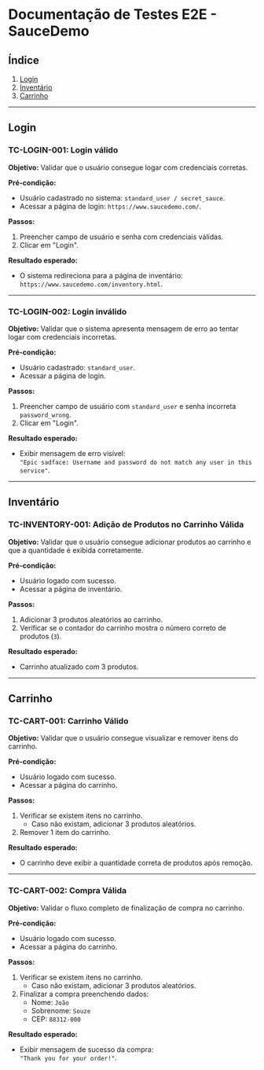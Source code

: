 # Documentação de Testes E2E - SauceDemo

## Índice
1. [Login](#login)
2. [Inventário](#inventário)
3. [Carrinho](#carrinho)

---

## Login

### TC-LOGIN-001: Login válido
**Objetivo:** Validar que o usuário consegue logar com credenciais corretas.  

**Pré-condição:**  
- Usuário cadastrado no sistema: `standard_user / secret_sauce`.  
- Acessar a página de login: `https://www.saucedemo.com/`.  

**Passos:**  
1. Preencher campo de usuário e senha com credenciais válidas.  
2. Clicar em "Login".  

**Resultado esperado:**  
- O sistema redireciona para a página de inventário:  
  `https://www.saucedemo.com/inventory.html`.

---

### TC-LOGIN-002: Login inválido
**Objetivo:** Validar que o sistema apresenta mensagem de erro ao tentar logar com credenciais incorretas.  

**Pré-condição:**  
- Usuário cadastrado: `standard_user`.  
- Acessar a página de login.  

**Passos:**  
1. Preencher campo de usuário com `standard_user` e senha incorreta `password_wrong`.  
2. Clicar em "Login".  

**Resultado esperado:**  
- Exibir mensagem de erro visível:  
  `"Epic sadface: Username and password do not match any user in this service"`.

---

## Inventário

### TC-INVENTORY-001: Adição de Produtos no Carrinho Válida
**Objetivo:** Validar que o usuário consegue adicionar produtos ao carrinho e que a quantidade é exibida corretamente.  

**Pré-condição:**  
- Usuário logado com sucesso.  
- Acessar a página de inventário.  

**Passos:**  
1. Adicionar 3 produtos aleatórios ao carrinho.  
2. Verificar se o contador do carrinho mostra o número correto de produtos (`3`).  

**Resultado esperado:**  
- Carrinho atualizado com 3 produtos.  

---

## Carrinho

### TC-CART-001: Carrinho Válido
**Objetivo:** Validar que o usuário consegue visualizar e remover itens do carrinho.  

**Pré-condição:**  
- Usuário logado com sucesso.  
- Acessar a página do carrinho.  

**Passos:**  
1. Verificar se existem itens no carrinho.  
   - Caso não existam, adicionar 3 produtos aleatórios.  
2. Remover 1 item do carrinho.  

**Resultado esperado:**  
- O carrinho deve exibir a quantidade correta de produtos após remoção.  

---

### TC-CART-002: Compra Válida
**Objetivo:** Validar o fluxo completo de finalização de compra no carrinho.  

**Pré-condição:**  
- Usuário logado com sucesso.  
- Acessar a página do carrinho.  

**Passos:**  
1. Verificar se existem itens no carrinho.  
   - Caso não existam, adicionar 3 produtos aleatórios.  
2. Finalizar a compra preenchendo dados:  
   - Nome: `João`  
   - Sobrenome: `Souze`  
   - CEP: `88312-000`  

**Resultado esperado:**  
- Exibir mensagem de sucesso da compra:  
  `"Thank you for your order!"`.
